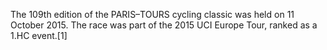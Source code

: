 The 109th edition of the PARIS–TOURS cycling classic was held on 11 October 2015. The race was part of the 2015 UCI Europe Tour, ranked as a 1.HC event.[1]
